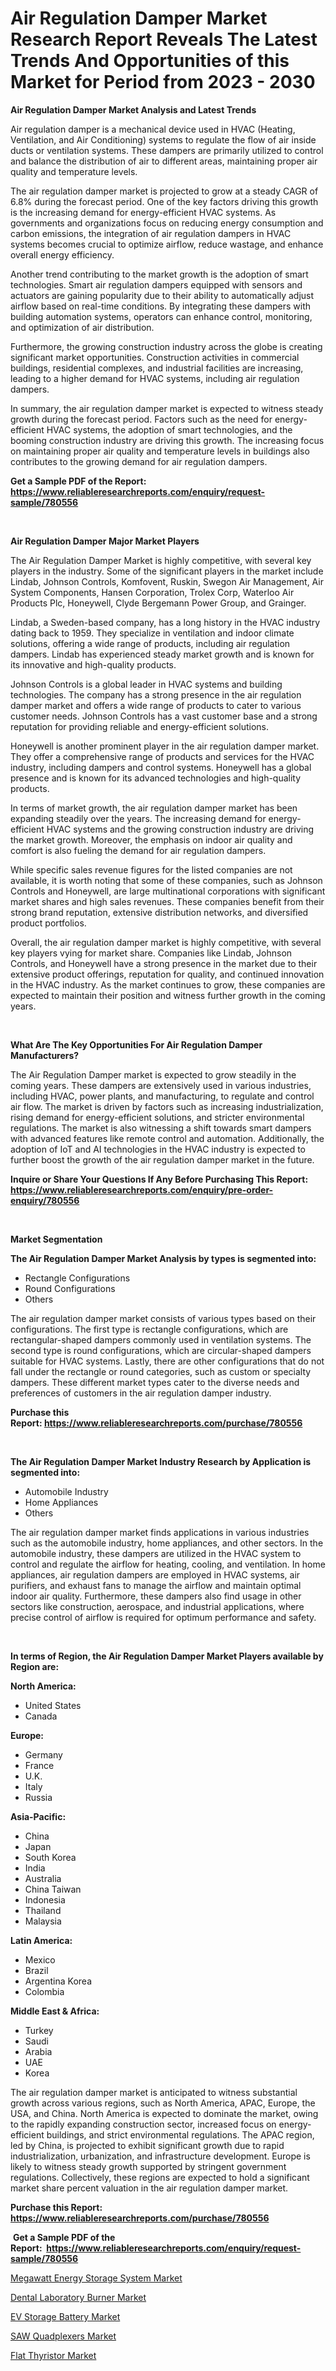 <p><h1>Air Regulation Damper Market Research Report Reveals The Latest Trends And Opportunities of this Market for Period from 2023 - 2030</h1></p><p><strong>Air Regulation Damper Market Analysis and Latest Trends</strong></p>
<p><p>Air regulation damper is a mechanical device used in HVAC (Heating, Ventilation, and Air Conditioning) systems to regulate the flow of air inside ducts or ventilation systems. These dampers are primarily utilized to control and balance the distribution of air to different areas, maintaining proper air quality and temperature levels.</p><p>The air regulation damper market is projected to grow at a steady CAGR of 6.8% during the forecast period. One of the key factors driving this growth is the increasing demand for energy-efficient HVAC systems. As governments and organizations focus on reducing energy consumption and carbon emissions, the integration of air regulation dampers in HVAC systems becomes crucial to optimize airflow, reduce wastage, and enhance overall energy efficiency.</p><p>Another trend contributing to the market growth is the adoption of smart technologies. Smart air regulation dampers equipped with sensors and actuators are gaining popularity due to their ability to automatically adjust airflow based on real-time conditions. By integrating these dampers with building automation systems, operators can enhance control, monitoring, and optimization of air distribution.</p><p>Furthermore, the growing construction industry across the globe is creating significant market opportunities. Construction activities in commercial buildings, residential complexes, and industrial facilities are increasing, leading to a higher demand for HVAC systems, including air regulation dampers. </p><p>In summary, the air regulation damper market is expected to witness steady growth during the forecast period. Factors such as the need for energy-efficient HVAC systems, the adoption of smart technologies, and the booming construction industry are driving this growth. The increasing focus on maintaining proper air quality and temperature levels in buildings also contributes to the growing demand for air regulation dampers.</p></p>
<p><strong>Get a Sample PDF of the Report:&nbsp; <a href="https://www.reliableresearchreports.com/enquiry/request-sample/780556">https://www.reliableresearchreports.com/enquiry/request-sample/780556</a></strong></p>
<p>&nbsp;</p>
<p><strong>Air Regulation Damper Major Market Players</strong></p>
<p><p>The Air Regulation Damper Market is highly competitive, with several key players in the industry. Some of the significant players in the market include Lindab, Johnson Controls, Komfovent, Ruskin, Swegon Air Management, Air System Components, Hansen Corporation, Trolex Corp, Waterloo Air Products Plc, Honeywell, Clyde Bergemann Power Group, and Grainger.</p><p>Lindab, a Sweden-based company, has a long history in the HVAC industry dating back to 1959. They specialize in ventilation and indoor climate solutions, offering a wide range of products, including air regulation dampers. Lindab has experienced steady market growth and is known for its innovative and high-quality products.</p><p>Johnson Controls is a global leader in HVAC systems and building technologies. The company has a strong presence in the air regulation damper market and offers a wide range of products to cater to various customer needs. Johnson Controls has a vast customer base and a strong reputation for providing reliable and energy-efficient solutions.</p><p>Honeywell is another prominent player in the air regulation damper market. They offer a comprehensive range of products and services for the HVAC industry, including dampers and control systems. Honeywell has a global presence and is known for its advanced technologies and high-quality products.</p><p>In terms of market growth, the air regulation damper market has been expanding steadily over the years. The increasing demand for energy-efficient HVAC systems and the growing construction industry are driving the market growth. Moreover, the emphasis on indoor air quality and comfort is also fueling the demand for air regulation dampers.</p><p>While specific sales revenue figures for the listed companies are not available, it is worth noting that some of these companies, such as Johnson Controls and Honeywell, are large multinational corporations with significant market shares and high sales revenues. These companies benefit from their strong brand reputation, extensive distribution networks, and diversified product portfolios.</p><p>Overall, the air regulation damper market is highly competitive, with several key players vying for market share. Companies like Lindab, Johnson Controls, and Honeywell have a strong presence in the market due to their extensive product offerings, reputation for quality, and continued innovation in the HVAC industry. As the market continues to grow, these companies are expected to maintain their position and witness further growth in the coming years.</p></p>
<p>&nbsp;</p>
<p><strong>What Are The Key Opportunities For Air Regulation Damper Manufacturers?</strong></p>
<p><p>The Air Regulation Damper market is expected to grow steadily in the coming years. These dampers are extensively used in various industries, including HVAC, power plants, and manufacturing, to regulate and control air flow. The market is driven by factors such as increasing industrialization, rising demand for energy-efficient solutions, and stricter environmental regulations. The market is also witnessing a shift towards smart dampers with advanced features like remote control and automation. Additionally, the adoption of IoT and AI technologies in the HVAC industry is expected to further boost the growth of the air regulation damper market in the future.</p></p>
<p><strong>Inquire or Share Your Questions If Any Before Purchasing This Report: <a href="https://www.reliableresearchreports.com/enquiry/pre-order-enquiry/780556">https://www.reliableresearchreports.com/enquiry/pre-order-enquiry/780556</a></strong></p>
<p>&nbsp;</p>
<p><strong>Market Segmentation</strong></p>
<p><strong>The Air Regulation Damper Market Analysis by types is segmented into:</strong></p>
<p><ul><li>Rectangle Configurations</li><li>Round Configurations</li><li>Others</li></ul></p>
<p><p>The air regulation damper market consists of various types based on their configurations. The first type is rectangle configurations, which are rectangular-shaped dampers commonly used in ventilation systems. The second type is round configurations, which are circular-shaped dampers suitable for HVAC systems. Lastly, there are other configurations that do not fall under the rectangle or round categories, such as custom or specialty dampers. These different market types cater to the diverse needs and preferences of customers in the air regulation damper industry.</p></p>
<p><strong>Purchase this Report:&nbsp;<a href="https://www.reliableresearchreports.com/purchase/780556">https://www.reliableresearchreports.com/purchase/780556</a></strong></p>
<p>&nbsp;</p>
<p><strong>The Air Regulation Damper Market Industry Research by Application is segmented into:</strong></p>
<p><ul><li>Automobile Industry</li><li>Home Appliances</li><li>Others</li></ul></p>
<p><p>The air regulation damper market finds applications in various industries such as the automobile industry, home appliances, and other sectors. In the automobile industry, these dampers are utilized in the HVAC system to control and regulate the airflow for heating, cooling, and ventilation. In home appliances, air regulation dampers are employed in HVAC systems, air purifiers, and exhaust fans to manage the airflow and maintain optimal indoor air quality. Furthermore, these dampers also find usage in other sectors like construction, aerospace, and industrial applications, where precise control of airflow is required for optimum performance and safety.</p></p>
<p>&nbsp;</p>
<p><strong>In terms of Region, the Air Regulation Damper Market Players available by Region are:</strong></p>
<p>
    <p> <strong> North America: </strong>
        <ul>
            <li>United States</li>
            <li>Canada</li>
        </ul>
        </p> 
    <p> <strong> Europe: </strong>
        <ul>
            <li>Germany</li>
            <li>France</li>
            <li>U.K.</li>
            <li>Italy</li>
            <li>Russia</li>
        </ul>
        </p> 
    <p> <strong> Asia-Pacific: </strong>
        <ul>
            <li>China</li>
            <li>Japan</li>
            <li>South Korea</li>
            <li>India</li>
            <li>Australia</li>
            <li>China Taiwan</li>
            <li>Indonesia</li>
            <li>Thailand</li>
            <li>Malaysia</li>
        </ul>
        </p> 
    <p> <strong> Latin America: </strong>
        <ul>
            <li>Mexico</li>
            <li>Brazil</li>
            <li>Argentina Korea</li>
            <li>Colombia</li>
        </ul>
        </p> 
    <p> <strong> Middle East & Africa: </strong>
        <ul>
            <li>Turkey</li>
            <li>Saudi</li>
            <li>Arabia</li>
            <li>UAE</li>
            <li>Korea</li>
        </ul>
    </p>
    </p>
<p><p>The air regulation damper market is anticipated to witness substantial growth across various regions, such as North America, APAC, Europe, the USA, and China. North America is expected to dominate the market, owing to the rapidly expanding construction sector, increased focus on energy-efficient buildings, and strict environmental regulations. The APAC region, led by China, is projected to exhibit significant growth due to rapid industrialization, urbanization, and infrastructure development. Europe is likely to witness steady growth supported by stringent government regulations. Collectively, these regions are expected to hold a significant market share percent valuation in the air regulation damper market.</p></p>
<p><strong>Purchase this Report: <a href="https://www.reliableresearchreports.com/purchase/780556">https://www.reliableresearchreports.com/purchase/780556</a></strong></p>
<p>&nbsp;<strong>Get a Sample PDF of the Report:&nbsp;&nbsp;<a href="https://www.reliableresearchreports.com/enquiry/request-sample/780556">https://www.reliableresearchreports.com/enquiry/request-sample/780556</a></strong></p>
<p><strong></strong></p>
<p><p><a href="https://www.linkedin.com/pulse/decoding-megawatt-energy-storage-system-market-deep-dive-latest/">Megawatt Energy Storage System Market</a></p><p><a href="https://medium.com/@winonaboehm2023/dental-laboratory-burner-market-research-report-its-history-and-forecast-2023-to-2030-eef11762c2d8">Dental Laboratory Burner Market</a></p><p><a href="https://medium.com/@othamcclure/ev-storage-battery-market-share-evolution-and-market-growth-trends-2023-2030-8e6e03149ab0">EV Storage Battery Market</a></p><p><a href="https://www.linkedin.com/pulse/saw-quadplexers-market-research-report-provides-thorough/">SAW Quadplexers Market</a></p><p><a href="https://www.linkedin.com/pulse/flat-thyristor-market-size-share-amp-trends/">Flat Thyristor Market</a></p></p>